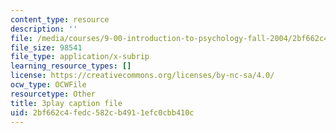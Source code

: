 ```yaml
---
content_type: resource
description: ''
file: /media/courses/9-00-introduction-to-psychology-fall-2004/2bf662c4fedc582cb4911efc0cbb410c_10504.vtt
file_size: 98541
file_type: application/x-subrip
learning_resource_types: []
license: https://creativecommons.org/licenses/by-nc-sa/4.0/
ocw_type: OCWFile
resourcetype: Other
title: 3play caption file
uid: 2bf662c4-fedc-582c-b491-1efc0cbb410c
---
```

